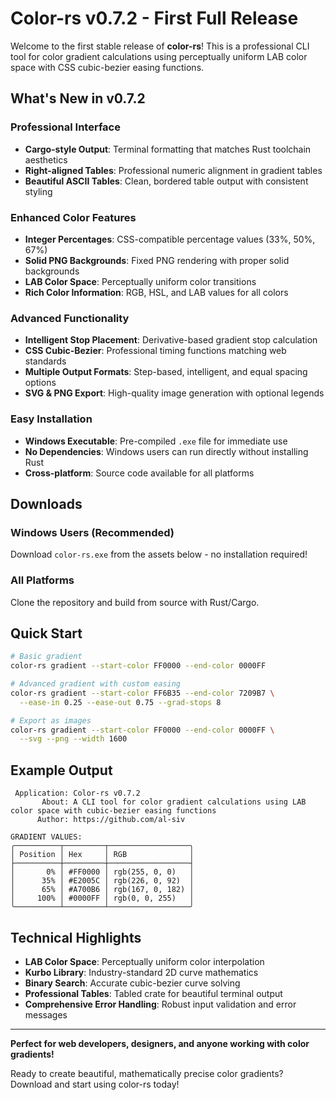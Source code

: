 # Color-rs v0.7.2 - First Full Release

Welcome to the first stable release of **color-rs**! This is a professional CLI tool for color gradient calculations using perceptually uniform LAB color space with CSS cubic-bezier easing functions.

## What's New in v0.7.2

### Professional Interface
- **Cargo-style Output**: Terminal formatting that matches Rust toolchain aesthetics
- **Right-aligned Tables**: Professional numeric alignment in gradient tables
- **Beautiful ASCII Tables**: Clean, bordered table output with consistent styling

### Enhanced Color Features
- **Integer Percentages**: CSS-compatible percentage values (33%, 50%, 67%)
- **Solid PNG Backgrounds**: Fixed PNG rendering with proper solid backgrounds
- **LAB Color Space**: Perceptually uniform color transitions
- **Rich Color Information**: RGB, HSL, and LAB values for all colors

### Advanced Functionality
- **Intelligent Stop Placement**: Derivative-based gradient stop calculation
- **CSS Cubic-Bezier**: Professional timing functions matching web standards
- **Multiple Output Formats**: Step-based, intelligent, and equal spacing options
- **SVG & PNG Export**: High-quality image generation with optional legends

### Easy Installation
- **Windows Executable**: Pre-compiled `.exe` file for immediate use
- **No Dependencies**: Windows users can run directly without installing Rust
- **Cross-platform**: Source code available for all platforms

## Downloads

### Windows Users (Recommended)
Download `color-rs.exe` from the assets below - no installation required!

### All Platforms
Clone the repository and build from source with Rust/Cargo.

## Quick Start

```bash
# Basic gradient
color-rs gradient --start-color FF0000 --end-color 0000FF

# Advanced gradient with custom easing
color-rs gradient --start-color FF6B35 --end-color 7209B7 \
  --ease-in 0.25 --ease-out 0.75 --grad-stops 8

# Export as images
color-rs gradient --start-color FF0000 --end-color 0000FF \
  --svg --png --width 1600
```

## Example Output

```
 Application: Color-rs v0.7.2
       About: A CLI tool for color gradient calculations using LAB color space with cubic-bezier easing functions
      Author: https://github.com/al-siv

GRADIENT VALUES:
╭──────────┬─────────┬──────────────────╮
│ Position │ Hex     │ RGB              │
├──────────┼─────────┼──────────────────┤
│       0% │ #FF0000 │ rgb(255, 0, 0)   │
│      35% │ #E2005C │ rgb(226, 0, 92)  │
│      65% │ #A700B6 │ rgb(167, 0, 182) │
│     100% │ #0000FF │ rgb(0, 0, 255)   │
╰──────────┴─────────┴──────────────────╯
```

## Technical Highlights

- **LAB Color Space**: Perceptually uniform color interpolation
- **Kurbo Library**: Industry-standard 2D curve mathematics
- **Binary Search**: Accurate cubic-bezier curve solving
- **Professional Tables**: Tabled crate for beautiful terminal output
- **Comprehensive Error Handling**: Robust input validation and error messages

---

**Perfect for web developers, designers, and anyone working with color gradients!**

Ready to create beautiful, mathematically precise color gradients? Download and start using color-rs today!
